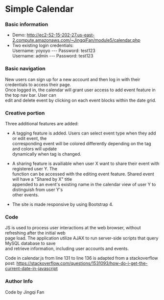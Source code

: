 # Simple Calendar #

### Basic information ###
* Demo: http://ec2-52-15-202-27.us-east-2.compute.amazonaws.com/~JingqiFan/module5/calendar.php
* Two existing login credentials:  
Username: yoyoyo --- Password: test123  
Username: admin  --- Password: test123  

### Basic navigation ###
New users can sign up for a new account and then log in with their credentials to access their page.  
Once logged in, the calendar will grant user access to add event feature in the top nav bar. User can  
edit and delete event by clicking on each event blocks within the date grid.  

### Creative portion ###
Three additional features are added:  

* A tagging feature is added. Users can select event type when they add or edit event, the  
corresponding event will be colored differently depending on the tag and colors will update  
dynamically when tag is changed.  

* A sharing feature is availiable when user X want to share their event with registered user Y. The  
function can be accessed with the editing event feature. Shared event will have a "Shared by X" title  
appended to an event's existing name in the calendar view of user Y to distinguish from user Y's  
other events.  

* The site is made responsive by using Bootstrap 4.

### Code ###
JS is used to process user interactions at the web browser, without refreshing after the initial web  
page load. The application utilize AJAX to run server-side scripts that query MySQL database to save  
and retrieve information, including user accounts and events.  

Code in calendar.js from line 131 to line 136 is adapted from a stackoverflow post: https://stackoverflow.com/questions/1531093/how-do-i-get-the-current-date-in-javascript

### Author Info ###
Code by Jingqi Fan